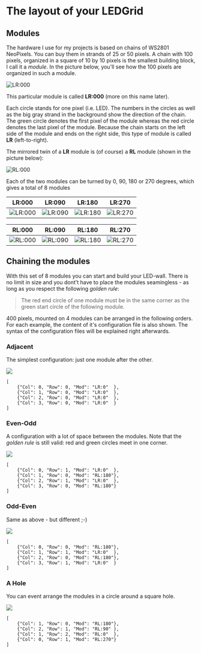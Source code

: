 # The layout of your LEDGrid

## Modules

The hardware I use for my projects is based on chains of WS2801 NeoPixels.
You can buy them in strands of 25 or 50 pixels. A chain with 100 pixels,
organized in a square of 10 by 10 pixels is the smallest building block, I
call it a _module_. In the picture below, you'll see how the 100 pixels are
organized in such a module.

![LR:000](plots/LR-000.png)

This particular module is called **LR:000** (more on this name later).

Each circle stands for one pixel (i.e. LED). The numbers in the circles as
well as the big gray strand in the background show the direction of the chain.
The green circle denotes the first pixel of the module whereas the red circle
denotes the last pixel of the module. Because the chain starts on the left
side of the module and ends on the right side, this type of module is called
**LR** (left-to-right).

The mirrored twin of a **LR** module is (of course) a **RL** module (shown in
the picture below):

![RL:000](plots/RL-000.png)

Each of the two modules can be turned by 0, 90, 180 or 270 degrees, which
gives a total of 8 modules

| LR:000 | LR:090 | LR:180 | LR:270 |
|--------|--------|--------|--------|
|![LR:000](plots/LR-000.png)|![LR:090](plots/LR-090.png)|![LR:180](plots/LR-180.png)|![LR:270](plots/LR-270.png)|

| RL:000 | RL:090 | RL:180 | RL:270 |
|--------|--------|--------|--------|
|![RL:000](plots/RL-000.png)|![RL:090](plots/RL-090.png)|![RL:180](plots/RL-180.png)|![RL:270](plots/RL-270.png)|

## Chaining the modules

With this set of 8 modules you can start and build your LED-wall. There is no
limit in size and you dont't have to place the modules seamingless - as long
as you respect the following _golden rule_:

> The red end circle of one module must be in the same corner as the green
> start circle of the following module.

400 pixels, mounted on 4 modules can be arranged in the following orders.
For each example, the content of it's configuration file is also shown.
The syntax of the configuration files will be explained right afterwards.

### Adjacent

The simplest configuration: just one module after the other.

![](plots/sample01.png)

    [
        {"Col": 0, "Row": 0, "Mod": "LR:0"  },
        {"Col": 1, "Row": 0, "Mod": "LR:0"  },
        {"Col": 2, "Row": 0, "Mod": "LR:0"  },
        {"Col": 3, "Row": 0, "Mod": "LR:0"  }
    ]

### Even-Odd

A configuration with a lot of space between the modules.
Note that the _golden rule_ is still valid: red and green circles meet in one
corner.

![](plots/sample02.png)

    [
        {"Col": 0, "Row": 1, "Mod": "LR:0"  },
        {"Col": 1, "Row": 0, "Mod": "RL:180"},
        {"Col": 2, "Row": 1, "Mod": "LR:0"  },
        {"Col": 3, "Row": 0, "Mod": "RL:180"}
    ]

### Odd-Even

Same as above - but different ;-)

![](plots/sample03.png)

    [
        {"Col": 0, "Row": 0, "Mod": "RL:180"},
        {"Col": 1, "Row": 1, "Mod": "LR:0"  },
        {"Col": 2, "Row": 0, "Mod": "RL:180"},
        {"Col": 3, "Row": 1, "Mod": "LR:0"  }
    ]

### A Hole

You can event arrange the modules in a circle around a square hole.

![](plots/sample04.png)

    [
        {"Col": 1, "Row": 0, "Mod": "RL:180"},
        {"Col": 2, "Row": 1, "Mod": "RL:90" },
        {"Col": 1, "Row": 2, "Mod": "RL:0"  },
        {"Col": 0, "Row": 1, "Mod": "RL:270"}
    ]

